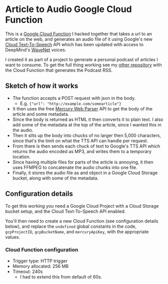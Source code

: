 # Article to Audio Google Cloud Function

This is a [Google Cloud Function](https://cloud.google.com/functions/) I hacked together that takes a url to an article on the web, and generates an audio file of it using Google's new [Cloud Text-To-Speech](https://cloud.google.com/text-to-speech/) API which has been updated with access to DeepMind's [WaveNet](https://deepmind.com/blog/wavenet-generative-model-raw-audio/) voices.

I created it as part of a project to generate a personal podcast of articles I want to consume. To get the full thing working see my [other repository](https://github.com/malob/generate-podcast-rss-cloud-function) with the Cloud Function that generates the Podcast RSS.

## Sketch of how it works
  * The function accepts a POST request with json in the body.
    * E.g. `{"url": "http://example.com/somearticle"}`
  * It then uses the free [Mercury Web Parser](https://mercury.postlight.com/web-parser/) API to get the body of the article and some metadata.
  * Since the body is returned as HTML it then converts it to plain text. I also add some of the metadata at the top of the article, since I wanted this in the audio.
  * Then it slits up the body into chucks of no larger then 5,000 characters, since that's the limit on what the TTS API can handle per request.
  * From there is then sends each chuck of text to Google's TTS API which returns the audio encoded as MP3, and writes them to a temporary location.
  * Since having multiple files for parts of the article is annoying, it then uses FFMPEG to concatenate the audio chunks into one file.
  * Finally, it stores the audio file as and object in a Google Cloud Storage bucket, along with some of the metadata.

## Configuration details
To get this working you need a Google Cloud Project with a Cloud Storage bucket setup, and the Cloud Text-To-Speech API enabled.

You'll then need to create a new Cloud Function (see configuration details below), and replace the `undefined` global constants in the code, `gcpProjectID`, `gcpBucketName`, and `mercuryApiKey`, with the appropriate values.

### Cloud Function configuration
  * Trigger type: HTTP trigger
  * Memory allocated: 256 MB
  * Timeout: 240s
    * I had to extend this from default of 60s.